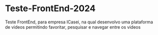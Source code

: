 # Teste-FrontEnd-2024
Teste FrontEnd, para empresa ICasei, na qual desenvolvo uma plataforma de videos permitindo favoritar, pesquisar e navegar entre os videos
